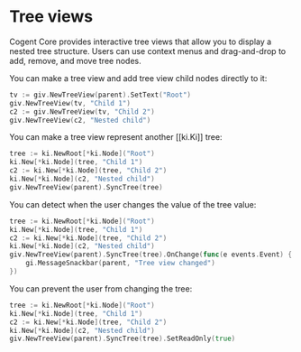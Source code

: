 # Tree views

Cogent Core provides interactive tree views that allow you to display a nested tree structure. Users can use context menus and drag-and-drop to add, remove, and move tree nodes.

You can make a tree view and add tree view child nodes directly to it:

```Go
tv := giv.NewTreeView(parent).SetText("Root")
giv.NewTreeView(tv, "Child 1")
c2 := giv.NewTreeView(tv, "Child 2")
giv.NewTreeView(c2, "Nested child")
```

You can make a tree view represent another [[ki.Ki]] tree:

```Go
tree := ki.NewRoot[*ki.Node]("Root")
ki.New[*ki.Node](tree, "Child 1")
c2 := ki.New[*ki.Node](tree, "Child 2")
ki.New[*ki.Node](c2, "Nested child")
giv.NewTreeView(parent).SyncTree(tree)
```

You can detect when the user changes the value of the tree value:

```Go
tree := ki.NewRoot[*ki.Node]("Root")
ki.New[*ki.Node](tree, "Child 1")
c2 := ki.New[*ki.Node](tree, "Child 2")
ki.New[*ki.Node](c2, "Nested child")
giv.NewTreeView(parent).SyncTree(tree).OnChange(func(e events.Event) {
    gi.MessageSnackbar(parent, "Tree view changed")
})
```

You can prevent the user from changing the tree:

```Go
tree := ki.NewRoot[*ki.Node]("Root")
ki.New[*ki.Node](tree, "Child 1")
c2 := ki.New[*ki.Node](tree, "Child 2")
ki.New[*ki.Node](c2, "Nested child")
giv.NewTreeView(parent).SyncTree(tree).SetReadOnly(true)
```
